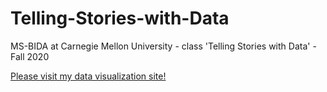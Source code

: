 # Telling-Stories-with-Data
MS-BIDA at Carnegie Mellon University - class 'Telling Stories with Data' - Fall 2020

[Please visit my data visualization site!](https://ajferrara.github.io/Telling-Stories-with-Data/)
